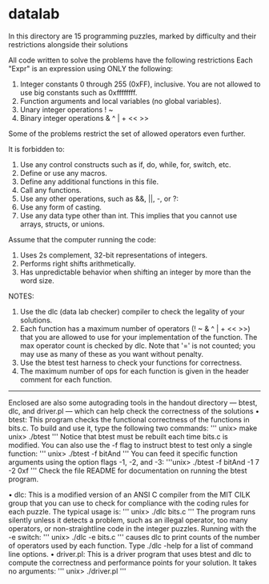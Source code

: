 # datalab

In this directory are 15 programming puzzles, marked by difficulty and their restrictions alongside their solutions

All code written to solve the problems have the following restrictions
  Each "Expr" is an expression using ONLY the following:
  1. Integer constants 0 through 255 (0xFF), inclusive. You are
      not allowed to use big constants such as 0xffffffff.
  2. Function arguments and local variables (no global variables).
  3. Unary integer operations ! ~
  4. Binary integer operations & ^ | + << >>
    
  Some of the problems restrict the set of allowed operators even further.

  It is forbidden to:
  1. Use any control constructs such as if, do, while, for, switch, etc.
  2. Define or use any macros.
  3. Define any additional functions in this file.
  4. Call any functions.
  5. Use any other operations, such as &&, ||, -, or ?:
  6. Use any form of casting.
  7. Use any data type other than int.  This implies that you
     cannot use arrays, structs, or unions.

 
  Assume that the computer running the code:
  1. Uses 2s complement, 32-bit representations of integers.
  2. Performs right shifts arithmetically.
  3. Has unpredictable behavior when shifting an integer by more
     than the word size.

NOTES:
  1. Use the dlc (data lab checker) compiler to 
     check the legality of your solutions.
  2. Each function has a maximum number of operators (! ~ & ^ | + << >>)
     that you are allowed to use for your implementation of the function. 
     The max operator count is checked by dlc. Note that '=' is not 
     counted; you may use as many of these as you want without penalty.
  3. Use the btest test harness to check your functions for correctness.
  4. The maximum number of ops for each function is given in the
     header comment for each function. 
     
     
---

Enclosed are also some autograding tools in the handout directory — btest, dlc, and driver.pl — which can help check the correctness of the solutions
• btest: This program checks the functional correctness of the functions in bits.c. To build and use it, type the following two commands:
'''
    unix> make
    unix> ./btest
'''
Notice that btest must be rebuilt each time bits.c is modified.
You can also use the -f flag to instruct btest to test only a single function: 
'''
unix> ./btest -f bitAnd
'''
You can feed it specific function arguments using the option flags -1, -2, and -3: 
'''unix> ./btest -f bitAnd -1 7 -2 0xf
'''
Check the file README for documentation on running the btest program.

• dlc: This is a modified version of an ANSI C compiler from the MIT CILK group that you can use
to check for compliance with the coding rules for each puzzle. The typical usage is:
'''
    unix> ./dlc bits.c
    '''
The program runs silently unless it detects a problem, such as an illegal operator, too many operators, or non-straightline code in the integer puzzles. Running with the -e switch:
'''
unix> ./dlc -e bits.c
'''
causes dlc to print counts of the number of operators used by each function. Type ./dlc -help
for a list of command line options.
• driver.pl: This is a driver program that uses btest and dlc to compute the correctness and performance points for your solution. It takes no arguments:
'''
unix> ./driver.pl
'''
